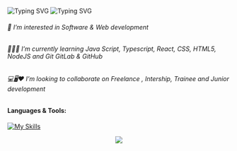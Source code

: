 ![Typing SVG](https://readme-typing-svg.demolab.com?font=Fira+Code&pause=1000&color=FF69B4&width=435&lines=+Hi+👋🏽,+My+name+is+Amanda+Luiza+🥰)
![Typing SVG](https://readme-typing-svg.demolab.com?font=Fira+Code&pause=1000&color=FF69B4&width=435&lines=+And+I'm+a+front-end+developer+👩🏽‍💻)
###### 👀 I’m interested in Software & Web development
###### 👩🏾‍🎓 I’m currently learning Java Script, Typescript, React, CSS, HTML5, NodeJS and Git GitLab & GitHub
###### 💻🖥️❤ I’m looking to collaborate on Freelance , Intership, Trainee and Junior development

#### **Languages & Tools:**
[![My Skills](https://skills.thijs.gg/icons?i=html,css,sass,mui,styledcomponents,photoshop,js,ts,react,angular,vite,next,nodejs,git,github,linkedin,gitlab,vscode,jest,postman,stackoverflow&perline=23)](#)

<p align="center">
     <img src="https://capsule-render.vercel.app/api?type=waving&color=gradient&height=100&section=footer"/>

<!---
AmandaDev25/AmandaDev25 is a ✨ special ✨ repository because its `README.md` (this file) appears on your GitHub profile.
You can click the Preview link to take a look at your changes.
--->
